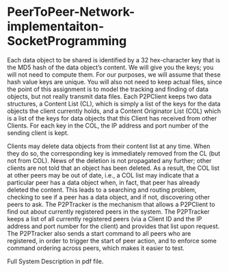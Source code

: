 # PeerToPeer-Network-implementaiton-SocketProgramming
Each data object to be shared is identified by a 32 hex-character key that is the MD5 hash
of the data object’s content. We will give you the keys; you will not need to compute them.
For our purposes, we will assume that these hash value keys are unique. You will also not
need to keep actual files, since the point of this assignment is to model the tracking and
finding of data objects, but not really transmit data files.
Each P2PClient keeps two data structures, a Content List (CL), which is simply a list of the
keys for the data objects the client currently holds, and a Content Originator List (COL)
which is a list of the keys for data objects that this Client has received from other Clients.
For each key in the COL, the IP address and port number of the sending client is kept.


Clients may delete data objects from their content list at any time. When they do so, the
corresponding key is immediately removed from the CL (but not from COL). News of the
deletion is not propagated any further; other clients are not told that an object has been
deleted. As a result, the COL list at other peers may be out of date, i.e., a COL list may
indicate that a particular peer has a data object when, in fact, that peer has already deleted
the content. This leads to a searching and routing problem, checking to see if a peer has a
data object, and if not, discovering other peers to ask.
The P2PTracker is the mechanism that allows a P2PClient to find out about currently
registered peers in the system. The P2PTracker keeps a list of all currently registered peers
(via a Client ID and the IP address and port number for the client) and provides that list
upon request. The P2PTracker also sends a start command to all peers who are registered,
in order to trigger the start of peer action, and to enforce some command ordering across
peers, which makes it easier to test.

Full System Description in pdf file.

